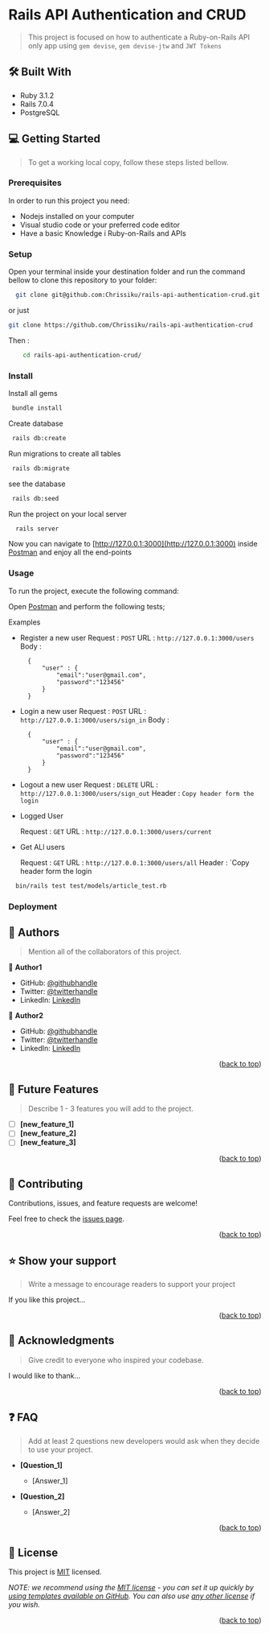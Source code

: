 # Rails API Authentication and CRUD

> This project is focused on how to authenticate a Ruby-on-Rails API only app using `gem devise`, `gem devise-jtw` and `JWT Tokens`

## 🛠 Built With

- Ruby 3.1.2
- Rails 7.0.4
- PostgreSQL

## 💻 Getting Started

> To get a working local copy, follow these steps listed bellow.

### Prerequisites

In order to run this project you need:

- Nodejs installed on your computer
- Visual studio code or your preferred code editor
- Have a basic Knowledge i Ruby-on-Rails and APIs

### Setup

Open your terminal inside your destination folder and run the command bellow to clone this repository to your folder:

```sh
  git clone git@github.com:Chrissiku/rails-api-authentication-crud.git
```

or just

```sh
git clone https://github.com/Chrissiku/rails-api-authentication-crud
```

Then :

```sh
    cd rails-api-authentication-crud/
```

### Install

Install all gems

```sh
 bundle install
```

Create database

```sh
 rails db:create
```

Run migrations to create all tables

```sh
 rails db:migrate
```

see the database

```sh
 rails db:seed
```

Run the project on your local server

```sh
  rails server
```

Now you can navigate to [http://127.0.0.1:3000](http://127.0.0.1:3000)
inside [Postman](https://www.postman.com/) and enjoy all the end-points

### Usage

To run the project, execute the following command:

Open [Postman](https://www.postman.com/) and perform the following tests;

Examples

- Register a new user
  Request : `POST`
  URL : `http://127.0.0.1:3000/users`
  Body :
  ```JS
    {
        "user" : {
            "email":"user@gmail.com",
            "password":"123456"
        }
    }
    ```
- Login a new user
  Request : `POST`
  URL : `http://127.0.0.1:3000/users/sign_in`
  Body :
  ```JS
    {
        "user" : {
            "email":"user@gmail.com",
            "password":"123456"
        }
    }
    ```
- Logout a new user
  Request : `DELETE`
  URL : `http://127.0.0.1:3000/users/sign_out`
  Header : `Copy header form the login`

- Logged User

  Request : `GET`
  URL : `http://127.0.0.1:3000/users/current`

- Get ALl users

  Request : `GET`
  URL : `http://127.0.0.1:3000/users/all`
  Header : `Copy header form the login

```sh
  bin/rails test test/models/article_test.rb
```

### Deployment

<!-- AUTHORS -->

## 👥 Authors <a name="authors"></a>

> Mention all of the collaborators of this project.

👤 **Author1**

- GitHub: [@githubhandle](https://github.com/githubhandle)
- Twitter: [@twitterhandle](https://twitter.com/twitterhandle)
- LinkedIn: [LinkedIn](https://linkedin.com/in/linkedinhandle)

👤 **Author2**

- GitHub: [@githubhandle](https://github.com/githubhandle)
- Twitter: [@twitterhandle](https://twitter.com/twitterhandle)
- LinkedIn: [LinkedIn](https://linkedin.com/in/linkedinhandle)

<p align="right">(<a href="#readme-top">back to top</a>)</p>

<!-- FUTURE FEATURES -->

## 🔭 Future Features <a name="future-features"></a>

> Describe 1 - 3 features you will add to the project.

- [ ] **[new_feature_1]**
- [ ] **[new_feature_2]**
- [ ] **[new_feature_3]**

<p align="right">(<a href="#readme-top">back to top</a>)</p>

<!-- CONTRIBUTING -->

## 🤝 Contributing <a name="contributing"></a>

Contributions, issues, and feature requests are welcome!

Feel free to check the [issues page](../../issues/).

<p align="right">(<a href="#readme-top">back to top</a>)</p>

<!-- SUPPORT -->

## ⭐️ Show your support <a name="support"></a>

> Write a message to encourage readers to support your project

If you like this project...

<p align="right">(<a href="#readme-top">back to top</a>)</p>

<!-- ACKNOWLEDGEMENTS -->

## 🙏 Acknowledgments <a name="acknowledgements"></a>

> Give credit to everyone who inspired your codebase.

I would like to thank...

<p align="right">(<a href="#readme-top">back to top</a>)</p>

<!-- FAQ (optional) -->

## ❓ FAQ <a name="faq"></a>

> Add at least 2 questions new developers would ask when they decide to use your project.

- **[Question_1]**

  - [Answer_1]

- **[Question_2]**

  - [Answer_2]

<p align="right">(<a href="#readme-top">back to top</a>)</p>

<!-- LICENSE -->

## 📝 License <a name="license"></a>

This project is [MIT](./LICENSE) licensed.

_NOTE: we recommend using the [MIT license](https://choosealicense.com/licenses/mit/) - you can set it up quickly by [using templates available on GitHub](https://docs.github.com/en/communities/setting-up-your-project-for-healthy-contributions/adding-a-license-to-a-repository). You can also use [any other license](https://choosealicense.com/licenses/) if you wish._

<p align="right">(<a href="#readme-top">back to top</a>)</p>
